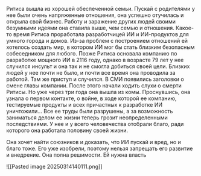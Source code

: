Ритиса вышла из хорошей обеспеченной семьи. Пускай с родителями у нее были очень напряженные отношения, она успешно отучилась и открыла свой бизнес. Работу и заражение других людей своими безумными идеями она ставила выше, чем семью и отношения. Какое-то время Ритиса проработала разработчицей ИИ и ИИ-продуктов для умного города и домов. Из-за проблем с построением отношений ей хотелось создать мир, в котором ИИ мог бы стать близким безопасным собеседником для любого. Позже Ритиса основала компанию по разработке мощного ИИ в 2116 году, однако в возрасте 79 лет у нее случился инсульт и она так и не смогла добиться своей цели. Близких людей у нее почти не было, и почти все время она проводила за работой. Там же приступ и случился. В СМИ появились заголовки о смене главы компании. После этого начали ходить слухи о смерти Ритисы. Но уже через три года она вышла из комы. Проснувшись, она узнала о первом контакте, о войне, в ходе которой ее компанию, тестируемые продукты и всех причастных к разработке ИИ уничтожили... Все ее труды были разрушены, а за возможность заниматься делом ее жизни теперь грозит неопределенными последствиями. У нее и у всего человечества отобрали благо, ради которого она работала половину своей жизни. 

Она хочет найти союзников и доказать, что ИИ пускай и вред, но и благо тоже. Его уже изобрели, поэтому нельзя запрещать его развитие и внедрение. Она полна решимости. Ей нужна власть

![[Pasted image 20250314140111.png]]